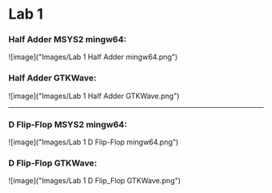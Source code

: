 # Lab 1
### Half Adder MSYS2 mingw64:
![image]("Images/Lab 1 Half Adder mingw64.png")
### Half Adder GTKWave:
![image]("Images/Lab 1 Half Adder GTKWave.png")

---

### D Flip-Flop MSYS2 mingw64:
![image]("Images/Lab 1 D Flip-Flop mingw64.png")
### D Flip-Flop GTKWave:
![image]("Images/Lab 1 D Flip_Flop GTKWave.png")
